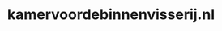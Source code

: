 ---
layout: post
title:  "kamervoordebinnenvisserij.nl"
internal_url:  "/data/kamervoordebinnenvisserij.nl.html"
categories: dutchgov
---